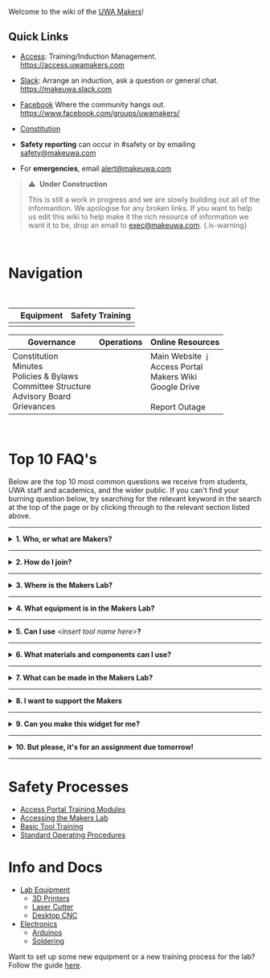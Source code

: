 <!-- TITLE: Home Page -->
<!-- SUBTITLE: The knowledge repository of all things Makers. -->

Welcome to the wiki of the [UWA Makers](http://uwamakers.com)!

## Quick Links
  - [Access](https://access.uwamakers.com): Training/Induction Management. https://access.uwamakers.com
  - [Slack](https://makeuwa.slack.com): Arrange an induction, ask a question or general chat. https://makeuwa.slack.com
  - [Facebook](https://www.facebook.com/groups/uwamakers/) Where the community hangs out. https://www.facebook.com/groups/uwamakers/
  - [Constitution](https://docs.google.com/document/d/1tuvqndAZK-q8yD96y_i9t2CKXSJHxX9x7WqiS7LDnTw/)

  - **Safety reporting** can occur in #safety or by emailing safety@makeuwa.com
  - For **emergencies**, email alert@makeuwa.com

> ⚠️&nbsp; **Under Construction**
> 
> This is still a work in progress and we are slowly building out all of the informantion. We apologise for any broken links. If you want to help us edit this wiki to help make it the rich resource of information we want it to be, drop an email to [exec@makeuwa.com](mailto:exec@makeuwa.com?Subject=I%20Can%20Help%20With%20the%20Wiki).
{.is-warning}

<br>

# Navigation
<br>

| | Equipment | Safety Training |
| -- | -- | -- |
| | | |

| Governance | Operations | Online Resources |
| -- | -- | -- |
| Constitution <br> Minutes <br> Policies & Bylaws <br> Committee Structure <br> Advisory Board <br> Grievances | | Main Website&nbsp; [ℹ️](/systems/webmaster) <br> Access Portal <br> Makers Wiki <br> Google Drive <br><br> Report Outage |

<br>

# Top 10 FAQ's
Below are the top 10 most common questions we receive from students, UWA staff and academics, and the wider public. If you can't find your burning question below, try searching for the relevant keyword in the search at the top of the page or by clicking through to the relevant section listed above.

<hr>

<details>
	<summary><strong>1. Who, or what are Makers?</strong></summary>
  <p>We are a student run organisation on campus at UWA with the mission of inspiring other students to be more involved with more practical STEM based activities. To do this, we run a makerspace that is available to all students of UWA who want to make things using digital fabrication equipment such as 3D printers, laser cutters, CNC mills, and more.
	<p>We also run a wide assortment of paid and free workshops, exciting activities such as a mini robot fighting competition, host entertaining social events, and..
</details>

<hr>

<details>
	<summary><strong>2. How do I join?</strong></summary>
  <p>If you're a UWA student, it's as simple as going to the <a href="//access.uwamakers.com">Access Portal</a> and logging in with your Pheme details.
	<p>For more information (or if you aren't a student), <a href="/joining">click this link</a>.
</details>

<hr>

<details>
	<summary><strong>3. Where is the Makers Lab?</strong></summary>
	<p>We are currently located within the <em>Clough Engineering Student Center</em>, just west of James Oval on the UWA Crawley campus. You can also find us on <a href="https://www.google.com.au/maps/place/UWA+Makers+Lab/@-31.9809452,115.8171228,15z/data=!4m2!3m1!1s0x0:0x9d1be239abda04ec?ved=2ahUKEwiuxPaWp7LeAhUSXCsKHZSvBdoQ_BIwCnoECAUQCA">Google Maps</a> by searching for "<em>UWA Maker Lab</em>". The lab is accessible 24/7 by card for members.
</details>

<hr>

<details>
	<summary><strong>4. What equipment is in the Makers Lab?</strong></summary>
	<p>...
</details>

<hr>

<details>
	<summary><strong>5. Can I use</strong> <em>&lt;insert tool name here></em><strong>?</strong></summary>
  <p>Are you a lab inducted member, and have you been trained on how to use the tool in question? Then probably! All of our equipment requires training before you can use it (as per University policies), including more mundane tools such as screwdrivers (covered in Basic Tool Training) and advanced tools such as 3D Printers (covered under equipment specific training).
	<p>Once you've completed the relevant training found under the "Training Section" of the Access Portal, you are likely good to go. There are a few exceptions such as when you are using tools for commerical gain for example. You can read more <a href="#">about those exceptions here</a>.
</details>

<hr>

<details>
	<summary><strong>6. What materials and components can I use?</strong></summary>
  <p>
</details>

<hr>

<details>
	<summary><strong>7. What can be made in the Makers Lab?</strong></summary>
  <p>If you're a UWA student, it's as simple as going to the <a href="//access.uwamakers.com">Access Portal</a> and logging in with your Pheme details.
	<p>For more information (or if you aren't a student), <a href="/joining">click this link</a>.
</details>

<hr>

<details>
	<summary><strong>8. I want to support the Makers</strong></summary>
  <p>That's not a question but we are stoked to hear it!
</details>

<hr>

<details>
  <summary><strong>9. Can you make this widget for me?</strong></summary>
  <p>As a general rule, we do not solicit or support requests for custom work from students, researchers, academics, or any external groups. The resources needed to support just quoting these type of requests is too high for our volunteer run organisation, and the University already provides various paid workshops on campus for these types of requests.
	<p>Instead we encourage you to come in and learn how to fabricate the part you need yourself, and we will always be there to support you on your journey to becoming a Maker. We are considering setting up a job board so that 
</details>

<hr>

<details>
  <summary><strong>10. But please, it's for an assignment due tomorrow!</strong></summary>
  <p>Without trying to be disrespectful, you probably had plenty of warning about when it was due, and we're all time poor students as well. Many of us are probably trying to complete the same assignment.
	<p>Please don't ask us for help at the last minute as rejection could offend, and that would be unfortunate. Definately don't ask us or one of our members to complete the work for you as that would be plagiarism.
</details>

<hr>

# Safety Processes
* [Access Portal Training Modules]()
* [Accessing the Makers Lab](/safety/lab-induction)
* [Basic Tool Training](/safety/basic-tool-training)
*  [Standard Operating Procedures](/safety/SOP)

# Info and Docs

* [Lab Equipment](/equipment)
	* [3D Printers](/equipment/3d-printer)
	* [Laser Cutter](/equipment/laser)
	* [Desktop CNC](/equipment/3018-cnc)
* [Electronics](/electronics)
	* [Arduinos](/electronics/arduinos)
	* [Soldering](/electronics/soldering)

Want to set up some new equipment or a new training process for the lab? Follow the guide [here](/new-equipment).

